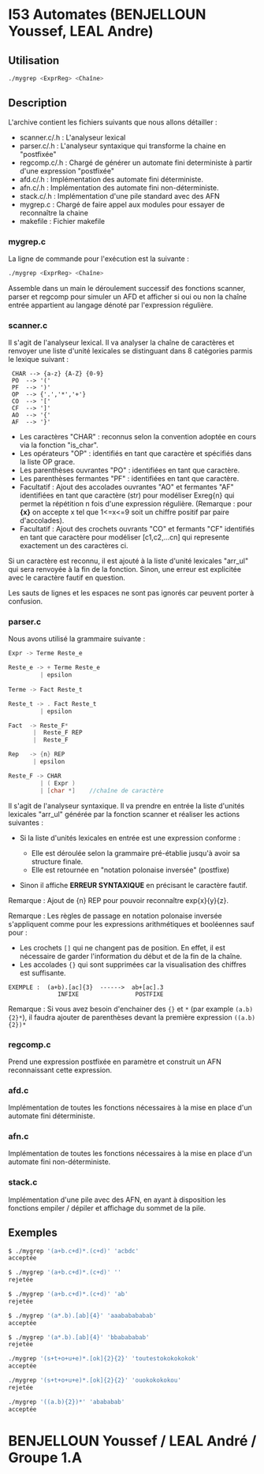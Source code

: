 # I53 Automates (BENJELLOUN Youssef, LEAL Andre)

## Utilisation
```bash
./mygrep <ExprReg> <Chaîne>
```
## Description 
L'archive contient les fichiers suivants que nous allons détailler :

- scanner.c/.h : L'analyseur lexical
- parser.c/.h  : L'analyseur syntaxique qui transforme la chaine en "postfixée"
- regcomp.c/.h : Chargé de générer un automate fini deterministe à partir d'une expression "postfixée"
- afd.c/.h     : Implémentation des automate fini déterministe.
- afn.c/.h     : Implémentation des automate fini non-déterministe.
- stack.c/.h   : Implémentation d'une pile standard avec des AFN
- mygrep.c     : Chargé de faire appel aux modules pour essayer de reconnaître la chaine
- makefile     : Fichier makefile

### **mygrep.c**

La ligne de commande pour l'exécution est la suivante :
```bash
./mygrep <ExprReg> <Chaîne>
```
Assemble dans un main le déroulement successif des fonctions scanner, parser et
regcomp pour simuler un AFD et afficher si oui ou non la chaîne entrée 
appartient au langage dénoté par l'expression régulière.

### **scanner.c**

Il s'agit de l'analyseur lexical. Il va analyser la chaîne de caractères et
renvoyer une liste d'unité lexicales se distinguant dans 8 catégories parmis le
lexique suivant :
```
 CHAR --> {a-z} {A-Z} {0-9}
 PO  --> '('
 PF  --> ')'
 OP  --> {'.','*','+'}
 CO  --> '['
 CF  --> ']'
 AO  --> '{'
 AF  --> '}'
 ```

- Les caractères "CHAR" : reconnus selon la convention adoptée en cours via la fonction "is_char".
- Les opérateurs "OP" : identifiés en tant que caractère et spécifiés dans la liste OP grace.
- Les parenthèses ouvrantes "PO" : identifiées en tant que caractère.
- Les parenthèses fermantes "PF" : identifiées en tant que caractère.
- Facultatif : Ajout des accolades ouvrantes "AO" et fermantes "AF" identifiées en tant que caractère (str) pour modéliser Exreg{n} qui permet la répétition n fois d'une expression régulière.
 (Remarque : pour **{x}** on accepte x tel que 1<=x<=9 soit un chiffre positif par paire d'accolades).
- Facultatif : Ajout des crochets ouvrants "CO" et fermants "CF" identifiés en tant que caractère pour modéliser [c1,c2,...cn] qui represente exactement un des caractères ci.


Si un caractère est reconnu, il est ajouté à la liste d'unité lexicales
"arr_ul" qui sera renvoyée à la fin de la fonction. Sinon, une erreur est explicitée avec le caractère fautif en question.

Les sauts de lignes et les espaces ne sont pas ignorés car peuvent porter à confusion.


### **parser.c**
Nous avons utilisé la grammaire suivante :

```c
Expr -> Terme Reste_e

Reste_e -> + Terme Reste_e
         | epsilon
       
Terme -> Fact Reste_t

Reste_t -> . Fact Reste_t
         | epsilon

Fact  -> Reste_F*
       |  Reste_F REP
       |  Reste_F

Rep   -> {n} REP
       | epsilon

Reste_F -> CHAR
         | ( Expr )
         | [char *]    //chaîne de caractère
```
       

Il s'agit de l'analyseur syntaxique. Il va prendre en entrée la liste d'unités
lexicales "arr_ul" générée par la fonction scanner et réaliser les actions
suivantes :
* Si la liste d'unités lexicales en entrée est une expression conforme :
    * Elle est déroulée selon la grammaire pré-établie jusqu'à avoir sa structure finale.
    * Elle est retournée en "notation polonaise inversée" (postfixe)

* Sinon il affiche **ERREUR SYNTAXIQUE** en précisant le caractère fautif. 

Remarque : Ajout de {n} REP pour pouvoir reconnaître exp{x}{y}{z}.

Remarque : Les règles de passage en notation polonaise inversée s'appliquent comme pour les expressions arithmétiques et booléennes sauf pour : 
* Les crochets `[]` qui ne changent pas de position. En effet, il est nécessaire de garder l'information du début et de la fin de la chaîne.
* Les accolades `{}` qui sont supprimées car la visualisation des chiffres est suffisante. 
```
EXEMPLE :  (a+b).[ac]{3}  ------>  ab+[ac].3
              INFIXE                POSTFIXE
```
Remarque : Si vous avez besoin d'enchainer des `{}` et `*` (par example `(a.b){2}*`), il faudra ajouter de parenthèses devant la première expression `((a.b){2})*`

### **regcomp.c**
Prend une expression postfixée en paramètre et construit un AFN reconnaissant 
cette expression. 
### **afd.c**
Implémentation de toutes les fonctions nécessaires à la mise en place d'un automate fini déterministe. 


### **afn.c**
Implémentation de toutes les fonctions nécessaires à la mise en place d'un automate fini non-déterministe. 


### **stack.c**
Implémentation d'une pile avec des AFN, en ayant à disposition les fonctions empiler / dépiler et affichage du sommet de la pile.

## Exemples
```bash
$ ./mygrep '(a+b.c+d)*.(c+d)' 'acbdc'
acceptée 
```

```bash
$ ./mygrep '(a+b.c+d)*.(c+d)' ''
rejetée
```

```bash
$ ./mygrep '(a+b.c+d)*.(c+d)' 'ab'
rejetée
```

```bash
$ ./mygrep '(a*.b).[ab]{4}' 'aaababababab'
acceptée  
```

```bash
$ ./mygrep '(a*.b).[ab]{4}' 'bbabababab' 
rejetée
```
```bash
./mygrep '(s+t+o+u+e)*.[ok]{2}{2}' 'toutestokokokokok'
acceptée
```
```bash
./mygrep '(s+t+o+u+e)*.[ok]{2}{2}' 'ouokokokokou'
rejetée
```
```bash
./mygrep '((a.b){2})*' 'abababab'
acceptée
```
# BENJELLOUN Youssef / LEAL André / Groupe 1.A
